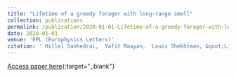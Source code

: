```yaml
---
title: "Lifetime of a greedy forager with long-range smell"
collection: publications
permalink: /publication/2020-01-01-Lifetime-of-a-greedy-forager-with-long-range-smell
date: 2020-01-01
venue: 'EPL (Europhysics Letters)'
citation: ' Hillel Sanhedrai,  Yafit Maayan,  Louis Shekhtman, &quot;Lifetime of a greedy forager with long-range smell.&quot; EPL (Europhysics Letters), 2020.'
---
```

[Access paper here](https://iopscience.iop.org/article/10.1209/0295-5075/128/60003/meta?casa_token=4Lo05sXq0BUAAAAA:RdujlpAzYFLNNjlN0XbzXq3cOFpBfJc4v17V2rdQYwRH4VNfxmDc_imksgd26Uv0isfE7e7-tiQ2uUZLGX4){:target="_blank"}
